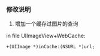### 修改说明

1. 增加一个缓存过图片的查询
  
  in file UIImageView+WebCache:

  ```+(UIImage *)inCache:(NSURL *)url;```
